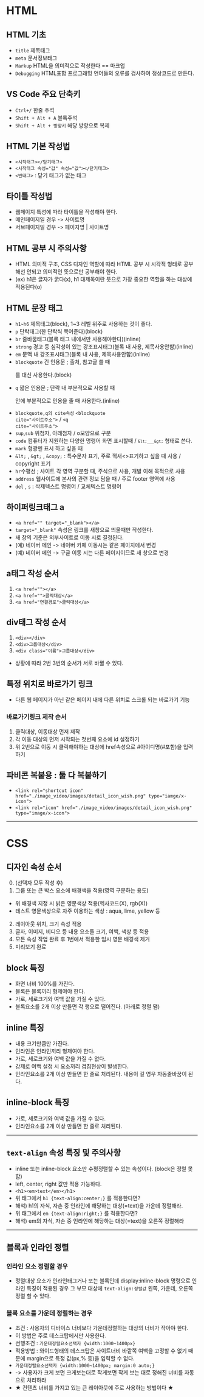 # HTML
## HTML 기초
* `title` 제목태그
* `meta` 문서정보태그
* `Markup` HTML을 의미적으로 작성한다 == 마크업
* `Debugging` HTML포함 프로그래밍 언어들의 오류를 검사하여 정상코드로 만든다.
## VS Code 주요 단축키
* `Ctrl+/` 한줄 주석
* `Shift + Alt + A` 블록주석
* `Shift + Alt + 방향키` 해당 방향으로 복제
## HTML 기본 작성법
* `<시작태그></닫기태그>`
* `<시작태그 속성="값" 속성="값"></닫기태그>`
* `<빈태그>` : 닫기 태그가 없는 태그
## 타이틀 작성법
* 웹페이지 특성에 따라 타이틀을 작성해야 한다.
* 메인페이지일 경우 -> 사이트명
* 서브페이지일 경우 -> 페이지명 | 사이트명
## HTML 공부 시 주의사항
* HTML 의미적 구조, CSS 디자인 역할에 따라 HTML 공부 시 시각적 형태로 공부해선 안되고 의미적인 뜻으로만 공부해야 한다.
* (ex) h1은 글자가 굵다(x), h1 대제목이란 뜻으로 가장 중요한 역할을 하는 대상에 적용된다(o)
## HTML 문장 태그
* `h1~h6` 제목태그(block), 1~3 레벨 위주로 사용하는 것이 좋다.
* `p` 단락태그(한 단락씩 묵어준다)(block)
* `br` 줄바꿈태그(블록 태그 내에서만 사용해야한다)(inline)
* `strong` 경고 등 심각성이 있는 강조표시태그(블록 내 사용, 제목사용안함)(inline)
* `em` 문맥 내 강조표시태그(블록 내 사용, 제목사용안함)(inline)
* `blockquote` 긴 인용문 ; 출처, 참고글 쓸 때 <p>를 대신 사용한다.(block)
* `q` 짧은 인용문 ; 단락 내 부분적으로 사용할 때 <p>안에 부분적으로 인용을 줄 때 사용한다.(inline)
* `blockquote,q의 cite속성` <code>&lt;blockquote cite="사이트주소"&gt;</code> / <code>&lt;q cite="사이트주소"&gt;</code>
* `sup`,`sub` 위첨자, 아래첨자 / o모양으로 구분
* `code` 컴퓨터가 지원하는 다양한 명령어 화면 표시할때 / <code>`&lt;___&gt;`</code> 형태로 쓴다.
* `mark` 형광펜 표시 하고 싶을 때 
* `&lt;` , `&gt;` , `&copy;` : 특수문자 표기, 주로 꺽새<>표기하고 싶을 때 사용 / copyright 표기
* `hr`수평선 ; 사이트 각 영역 구분할 때, 주석으로 사용, 개발 이해 목적으로 사용
* `address` 웹사이트에 본사의 관련 정보 담을 때 / 주로 footer 영역에 사용
* `del` , `s` : 삭제텍스트 명령어 / 교체텍스트 명령어
## 하이퍼링크태그 a
* `<a href="" target="_blank"></a>`
* `target="_blank"` 속성은 링크를 새창으로 띄울때만 작성한다.
* 새 창의 기준은 외부사이트로 이동 시로 결정된다.
* (예) 네이버 메인 -> 네이버 카페 이동시는 같은 페이지에서 변경
* (예) 네이버 메인 -> 구글 이동 시는 다른 페이지이므로 새 창으로 변경
## a태그 작성 순서
1. `<a href=""></a>`
2. `<a href="">클릭대상</a>`
3. `<a href="연결경로">클릭대상</a>`
## div태그 작성 순서
1. `<div></div>`
2. `<div>그룹대상</div>`
3. `<div class="이름">그룹대상</div>`
* 상황에 따라 2번 3번의 순서가 서로 바뀔 수 있다.
## 특정 위치로 바로가기 링크
* 다른 웹 페이지가 아닌 같은 페이지 내에 다른 위치로 스크롤 되는 바로가기 기능
### 바로가기링크 제작 순서
1. 클릭대상, 이동대상 먼저 제작 
2. 각 이동 대상의 먼저 시작되는 첫번째 요소에 id 설정하기
3. 위 2번으로 이동 시 클릭해야하는 대상에 href속성으로 #아이디명(#포함)을 입력하기
## 파비콘 복붙용 : 둘 다 복붙하기
* `<link rel="shortcut icon" href="./image_video/images/detail_icon_wish.png" type="iamge/x-icon">`
* `<link rel="icon" href="./image_video/images/detail_icon_wish.png" type="image/x-icon">`
---------
# CSS
## 디자인 속성 순서
0. (선택자 모두 작성 후)
1. 그룹 또는 큰 박스 요소에 배경색을 적용(영역 구분하는 용도)
* 위 배경색 지정 시 밝은 영문색상 적용(헥사코드(X), rgb(X))
* 테스트 영문색상으로 자주 이용하는 색상 : aqua, lime, yellow 등
2. 레이아웃 위치, 크기 속성 적용
3. 글자, 이미지, 비디오 등 내용 요소들 크기, 여백, 색상 등 적용
4. 모든 속성 작업 완료 후 1번에서 적용한 임시 영문 배경색 제거
5. 미리보기 완료

## block 특징
* 화면 너비 100%를 가진다.
* 블록은 블록끼리 형제여야 한다.
* 가로, 세로크기와 여백 값을 가질 수 있다.
* 블록요소를 2개 이상 만들면 각 행으로 떨어진다. (아래로 정렬 됌)
## inline 특징
* 내용 크기만큼만 가진다.
* 인라인은 인라인끼리 형제여야 한다.
* 가로, 세로크기와 여백 값을 가질 수 없다.
* 강제로 여백 설정 시 요소끼리 겹침현상이 발생한다.
* 인라인요소를 2개 이상 만들면 한 줄로 처리된다. 내용이 길 영우 자동줄바꿈이 된다.
## inline-block 특징
* 가로, 세로크기와 여백 값을 가질 수 있다.
* 인라인요소를 2개 이상 만들면 한 줄로 처리된다.
----------
## `text-align` 속성 특징 및 주의사항
* inline 또는 inline-block 요소만 수평정렬할 수 있는 속성이다. (block은 정렬 못함)
* left, center, right 값만 적용 가능하다.
* `<h1><em>text</em></h1>`
* 위 태그에서 ` h1 {text-align:center;} ` 를 적용한다면? 
* 해석) h1의 자식, 자손 중 인라인에 해당하는 대상(=text)을 가운데 정렬해라.
* 위 태그에서 ` em {text-align:right;} ` 를 적용한다면? 
* 해석) em의 자식, 자손 중 인라인에 해당하는 대상(=text)을 오른쪽 정렬해라
----------
## 블록과 인라인 정렬
### 인라인 요소 정렬할 경우
* 정렬대상 요소가 인라인태그거나 또는 블록인데 display:inline-block 명령으로 인라인 특징이 적용된 경우 그 부모 대상에 `text-align:정렬값` 왼쪽, 가운데, 오른쪽 정렬 할 수 있다.
### 블록 요소를 가운데 정렬하는 경우
* 조건 : 사용자의 디바이스 너비보다 가운데정렬하는 대상의 너비가 작아야 한다.
* 이 방법은 주로 데스크탑에서만 사용한다.
* 선행조건 : `가운데정렬요소선택자 {width:1000~1400px}`
* 적용방법 : 와이드형태의 데스크탑은 사이트너비 바깥쪽 여백을 고정할 수 없기 때문에 margin으로 특정 값(px,% 등)을 입력할 수 없다.
* `가운데정렬요소선택자 {width:1000~1400px; margin:0 auto;}`
* -> 사용자가 크게 보면 크게보는대로 작게보면 작게 보는 대로 정해진 너비를 자동으로 처리하라
* ★ 컨텐츠 너비를 가지고 있는 큰 레이아웃에 주로 사용하는 방법이다 ★